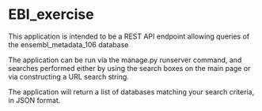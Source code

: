 # EBI_exercise


This application is intended to be a REST API endpoint allowing queries of the ensembl_metadata_106 database

The application can be run via the manage.py runserver command, and searches performed either by using the search boxes on the main page or via constructing a URL search string.

The application will return a list of databases matching your search criteria, in JSON format.